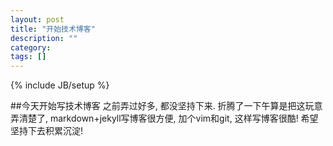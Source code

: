 ```yaml
---
layout: post
title: "开始技术博客"
description: ""
category: 
tags: []
---
```

{% include JB/setup %}

##今天开始写技术博客
之前弄过好多, 都没坚持下来.
折腾了一下午算是把这玩意弄清楚了, markdown+jekyll写博客很方便, 加个vim和git, 这样写博客很酷!
希望坚持下去积累沉淀!
